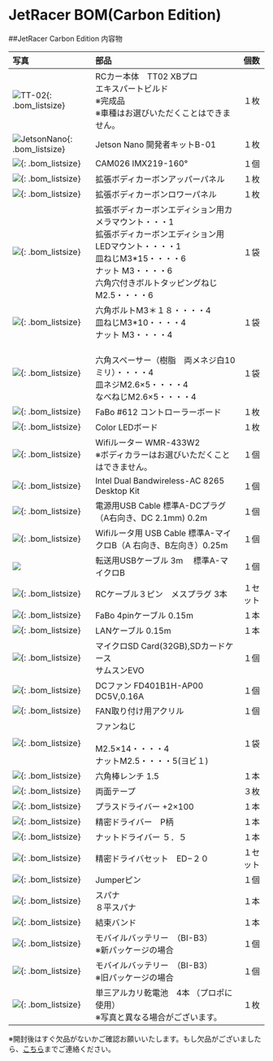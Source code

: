 # JetRacer BOM(Carbon Edition)

##JetRacer Carbon Edition 内容物

|写真|部品|個数|
|:--|:--|:--|
|![TT-02](./img/img_bom/tt-02.jpg){: .bom_listsize}|RCカー本体　TT02 XBプロ<br>エキスパートビルド<br>※完成品 <br>※車種はお選びいただくことはできません。|１枚|
|![JetsonNano](./img/img_bom/JetsonNano4GB.jpg){: .bom_listsize}|Jetson Nano 開発者キットB-01|１枚|
|![](./img/img_bom/add_camera_IMX219_160_001.jpg){: .bom_listsize}|CAM026 IMX219-160°|１個|
|![](./img/img_bom/jetracer_upper_body.jpg){: .bom_listsize}|拡張ボディカーボンアッパーパネル|１枚|
|![](./img/img_bom/Jetracer_lower_body.jpg){: .bom_listsize}|拡張ボディカーボンロワーパネル|１枚|
|![](./img/img_bom/LEDCAMERAMOUNTSCREW.jpg){: .bom_listsize}|拡張ボディカーボンエディション用カメラマウント・・・1<br>拡張ボディカーボンエディション用LEDマウント・・・・1<br>皿ねじM3*15・・・・6<br>ナット M3・・・・6<br>六角穴付きボルトタッピングねじM2.5・・・・6|１袋|
|![](./img/img_bom/chaiss_screw.jpg){: .bom_listsize}|六角ボルトM3＊１８・・・・4<br>皿ねじM3*10・・・・4<br>ナット M3・・・・4|１袋|
|![](./img/img_bom/JetsonScrew.jpg){: .bom_listsize}|<br>六角スペーサー（樹脂　両メネジ白10ミリ）・・・・4<br>皿ネジM2.6×5・・・・4<br>なべねじM2.6×5・・・・4|１袋|
|![](./img/img_bom/jetracer_controller_board_612.jpg){: .bom_listsize}|FaBo #612 コントローラーボード|１枚|
|![](./img/img_bom/color_led_spi.jpg){: .bom_listsize}|Color LEDボード|１枚|
|![](./img/img_bom/bom_wifirouter.jpg){: .bom_listsize}| Wifiルーター WMR-433W2<br>※ボディカラーはお選びいただくことはできません。|１個|
|![](./img/img_bom/add_wifi_module_intel001.jpg){: .bom_listsize}|Intel Dual Bandwireless-AC 8265 Desktop Kit|１個|
|![](./img/img_bom/add_DC_A_cable001.jpg){: .bom_listsize}|電源用USB Cable 標準A-DCプラグ（A右向き、DC 2.1mm) 0.2m|１個|
|![](./img/img_bom/microUSB_Cable.jpg){: .bom_listsize}|Wifiルータ用 USB Cable 標準A-マイクロB（A 右向き、B左向き）0.25m|１個|
|![](./img/img_bom/add_usb_A_microB_3m001.jpg)|転送用USBケーブル 3m 　標準A-マイクロB|１個|
|![](./img/img_bom/3pinRCCable.jpg){: .bom_listsize}|RCケーブル３ピン　メスプラグ  3本|１セット|
|![](./img/img_bom/fabo4pin.jpg){: .bom_listsize}|FaBo 4pinケーブル 0.15m|１本|
|![](./img/img_bom/LANcable.jpg){: .bom_listsize}|LANケーブル 0.15m|１本|
|![](./img/img_bom/SUMSUNG32.jpg){: .bom_listsize}|マイクロSD Card(32GB),SDカードケース<br>サムスンEVO|１個|
|![](./img/img_bom/add_CPUFAN001.jpg){: .bom_listsize}|DCファン FD401B1H-AP00 DC5V,0.16A|１個|
|![](./img/img_bom/add_CPUFAN_kotejigu001.jpg){: .bom_listsize}|FAN取り付け用アクリル|１個|
|![](./img/img_bom/add_CPUFAN_koteineji001.jpg){: .bom_listsize}|ファンねじ<br><br>M2.5×14・・・・4<br>ナットM2.5・・・・5(ヨビ１)|１袋|
|![](./img/img_bom/add_pentageolench1point5_001.jpg){: .bom_listsize}|六角棒レンチ 1.5|１本|
|![](./img/img_bom/teap_3.jpg){: .bom_listsize}|両面テープ|３枚|
|![](./img/img_bom/add_driverplus2_001.jpg){: .bom_listsize}|プラスドライバー +2×100|１本|
|![](./img/img_bom/add_plasemitu_driver001.jpg){: .bom_listsize}|精密ドライバー　P柄|１本|
|![](./img/img_bom/add_nutDriver001.jpg){: .bom_listsize}|ナットドライバー ５．５|１本|
|![](./img/img_bom/add_semitudriverset001.jpg){: .bom_listsize}|精密ドライバセット　ED−２０|１セット|
|![](./img/img_bom/add_Jumper_pin.jpg){: .bom_listsize}|Jumperピン|１個|
|![](./img/img_bom/add_spana001.jpg){: .bom_listsize}|スパナ<br> ８平スパナ|１本|
|![](./img/img_bom/add_cablelock001.jpg){: .bom_listsize}|結束バンド|１本|
|![](./img/img_bom/add_mobileBatterry_002.jpg){: .bom_listsize}|モバイルバッテリー　（BI-B3）<br>※新パッケージの場合| １個|
|![](./img/img_bom/add_mobileBatterry_001.jpg){: .bom_listsize}|モバイルバッテリー　（BI-B3）<br>※旧パッケージの場合| １個|
|![](./img/img_bom/batterry3.jpg){: .bom_listsize}|単三アルカリ乾電池　4本 （プロポに使用）<br>※写真と異なる場合がございます。|１枚|


※開封後はすぐ欠品がないかご確認お願いいたします。もし欠品がございましたら、[こちら](https://www.fabo.io/contact/)までご連絡ください。
